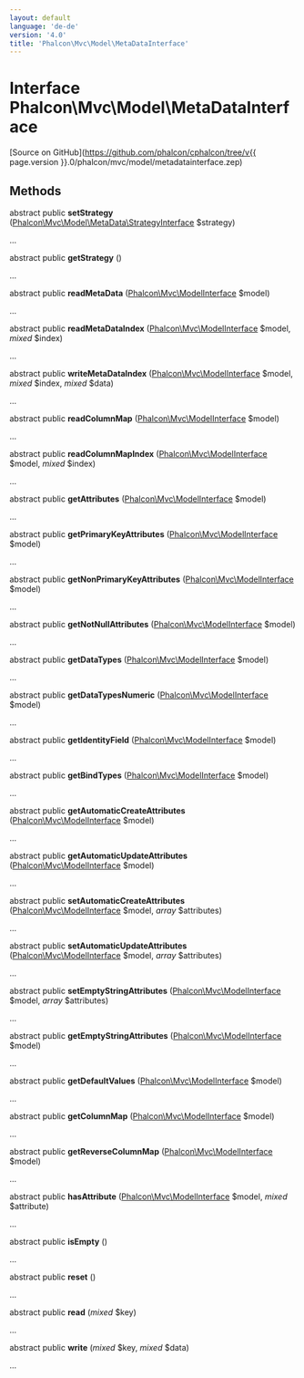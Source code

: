 ```yaml
---
layout: default
language: 'de-de'
version: '4.0'
title: 'Phalcon\Mvc\Model\MetaDataInterface'
---
```


# Interface **Phalcon\Mvc\Model\MetaDataInterface**

[Source on GitHub](https://github.com/phalcon/cphalcon/tree/v{{ page.version }}.0/phalcon/mvc/model/metadatainterface.zep)

## Methods

abstract public **setStrategy** ([Phalcon\Mvc\Model\MetaData\StrategyInterface](Phalcon_Mvc_Model_MetaData_StrategyInterface) $strategy)

...

abstract public **getStrategy** ()

...

abstract public **readMetaData** ([Phalcon\Mvc\ModelInterface](Phalcon_Mvc_ModelInterface) $model)

...

abstract public **readMetaDataIndex** ([Phalcon\Mvc\ModelInterface](Phalcon_Mvc_ModelInterface) $model, *mixed* $index)

...

abstract public **writeMetaDataIndex** ([Phalcon\Mvc\ModelInterface](Phalcon_Mvc_ModelInterface) $model, *mixed* $index, *mixed* $data)

...

abstract public **readColumnMap** ([Phalcon\Mvc\ModelInterface](Phalcon_Mvc_ModelInterface) $model)

...

abstract public **readColumnMapIndex** ([Phalcon\Mvc\ModelInterface](Phalcon_Mvc_ModelInterface) $model, *mixed* $index)

...

abstract public **getAttributes** ([Phalcon\Mvc\ModelInterface](Phalcon_Mvc_ModelInterface) $model)

...

abstract public **getPrimaryKeyAttributes** ([Phalcon\Mvc\ModelInterface](Phalcon_Mvc_ModelInterface) $model)

...

abstract public **getNonPrimaryKeyAttributes** ([Phalcon\Mvc\ModelInterface](Phalcon_Mvc_ModelInterface) $model)

...

abstract public **getNotNullAttributes** ([Phalcon\Mvc\ModelInterface](Phalcon_Mvc_ModelInterface) $model)

...

abstract public **getDataTypes** ([Phalcon\Mvc\ModelInterface](Phalcon_Mvc_ModelInterface) $model)

...

abstract public **getDataTypesNumeric** ([Phalcon\Mvc\ModelInterface](Phalcon_Mvc_ModelInterface) $model)

...

abstract public **getIdentityField** ([Phalcon\Mvc\ModelInterface](Phalcon_Mvc_ModelInterface) $model)

...

abstract public **getBindTypes** ([Phalcon\Mvc\ModelInterface](Phalcon_Mvc_ModelInterface) $model)

...

abstract public **getAutomaticCreateAttributes** ([Phalcon\Mvc\ModelInterface](Phalcon_Mvc_ModelInterface) $model)

...

abstract public **getAutomaticUpdateAttributes** ([Phalcon\Mvc\ModelInterface](Phalcon_Mvc_ModelInterface) $model)

...

abstract public **setAutomaticCreateAttributes** ([Phalcon\Mvc\ModelInterface](Phalcon_Mvc_ModelInterface) $model, *array* $attributes)

...

abstract public **setAutomaticUpdateAttributes** ([Phalcon\Mvc\ModelInterface](Phalcon_Mvc_ModelInterface) $model, *array* $attributes)

...

abstract public **setEmptyStringAttributes** ([Phalcon\Mvc\ModelInterface](Phalcon_Mvc_ModelInterface) $model, *array* $attributes)

...

abstract public **getEmptyStringAttributes** ([Phalcon\Mvc\ModelInterface](Phalcon_Mvc_ModelInterface) $model)

...

abstract public **getDefaultValues** ([Phalcon\Mvc\ModelInterface](Phalcon_Mvc_ModelInterface) $model)

...

abstract public **getColumnMap** ([Phalcon\Mvc\ModelInterface](Phalcon_Mvc_ModelInterface) $model)

...

abstract public **getReverseColumnMap** ([Phalcon\Mvc\ModelInterface](Phalcon_Mvc_ModelInterface) $model)

...

abstract public **hasAttribute** ([Phalcon\Mvc\ModelInterface](Phalcon_Mvc_ModelInterface) $model, *mixed* $attribute)

...

abstract public **isEmpty** ()

...

abstract public **reset** ()

...

abstract public **read** (*mixed* $key)

...

abstract public **write** (*mixed* $key, *mixed* $data)

...